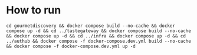 # How to run

`cd gourmetdiscovery && docker compose build --no-cache && docker compose up -d && cd ../tastegateway && docker compose build --no-cache && docker compose up -d && cd ../infra && docker compose up -d && cd ../authub && docker compose -f docker-compose.dev.yml build --no-cache && docker compose -f docker-compose.dev.yml up -d
`
